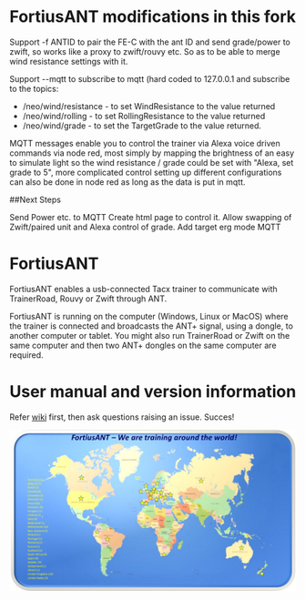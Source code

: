 # FortiusANT modifications in this fork

Support -f ANTID  to pair the FE-C with the ant ID and send grade/power to zwift, so works like a proxy to zwift/rouvy etc.   So as to be able to merge wind resistance settings with it.

Support --mqtt to subscribe to mqtt (hard coded to 127.0.0.1 and subscribe to the topics:
 * /neo/wind/resistance - to set WindResistance to the value returned
 * /neo/wind/rolling - to set RollingResistance to the value returned
 * /neo/wind/grade - to set the TargetGrade to the value returned.

MQTT messages enable you to control the trainer via Alexa voice driven commands via node red, most simply by mapping the brightness of an easy to simulate light so the wind resistance / grade could be set with "Alexa, set grade to 5", more complicated control setting up different configurations can also be done in node red as long as the data is put in mqtt.

##Next Steps

Send Power etc. to MQTT
Create html page to control it.
Allow swapping of Zwift/paired unit and Alexa control of grade.
Add target erg mode MQTT


# FortiusANT
FortiusANT enables a usb-connected Tacx trainer to communicate with TrainerRoad, Rouvy or Zwift through ANT.

FortiusANT is running on the computer (Windows, Linux or MacOS) where the trainer is connected and broadcasts the ANT+ signal, using a dongle, to another computer or tablet.
You might also run TrainerRoad or Zwift on the same computer and then two ANT+ dongles on the same computer are required.

# User manual and version information
Refer [wiki](https://github.com/WouterJD/FortiusANT/wiki) first, then ask questions raising an issue. Succes!

![image](https://raw.githubusercontent.com/WouterJD/FortiusANT/master/supportfiles/FortiusAntWorld.jpg)
